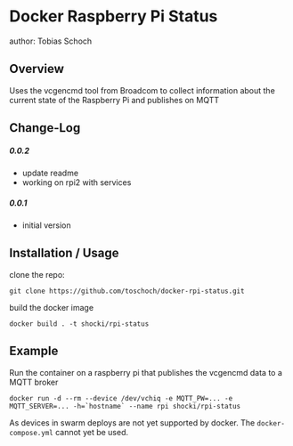 Docker Raspberry Pi Status
===============================
author: Tobias Schoch

Overview
--------

Uses the vcgencmd tool from Broadcom to collect information about the current state of the Raspberry Pi and publishes on MQTT


Change-Log
----------
##### 0.0.2
* update readme
* working on rpi2 with services

##### 0.0.1
* initial version


Installation / Usage
--------------------
clone the repo:

```
git clone https://github.com/toschoch/docker-rpi-status.git
```
build the docker image
```
docker build . -t shocki/rpi-status
```

Example
-------

Run the container on a raspberry pi that publishes the vcgencmd data to a MQTT broker
```
docker run -d --rm --device /dev/vchiq -e MQTT_PW=... -e MQTT_SERVER=... -h=`hostname` --name rpi shocki/rpi-status
```

As devices in swarm deploys are not yet supported by docker. The `docker-compose.yml` cannot
yet be used.